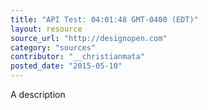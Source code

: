```yaml
---
title: "API Test: 04:01:48 GMT-0400 (EDT)"
layout: resource
source_url: "http://designopen.com"
category: "sources"
contributor: "__christianmata"
posted_date: "2015-05-10"
---
```

A description